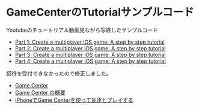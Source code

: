 # GameCenterのTutorialサンプルコード
Youtubeのチュートリアル動画見ながら写経したサンプルコード

- [Part 1: Create a multiplayer iOS game: A step by step tutorial](https://youtu.be/Snl3oxPifWo?si=qxYr4qjGPsZW6hI1)
- [Part 2: Create a multiplayer iOS game: A step by step tutorial](https://youtu.be/d-5CO_3pxpQ?si=qCkjLtLXJESgbo6S)
- [Part 3: Create a multiplayer iOS game: A step by step tutorial](https://youtu.be/HmlW18K_q_c?si=NgIdnW3_S69wX1Ot)
- [Part 4: Create a multiplayer iOS game: A step by step tutorial](https://youtu.be/jujyUk_eyUA?si=n8Oes__7hl7Fqidu)

招待を受付できなかったので修正しました。

- [Game Center](https://developer.apple.com/jp/game-center/)
- [Game Center の概要](https://developer.apple.com/jp/help/app-store-connect/configure-game-center/overview-of-game-center)
- [iPhoneでGame Centerを使って友達とプレイする](https://support.apple.com/ja-jp/guide/iphone/iph9ce5a2dee/ios)
